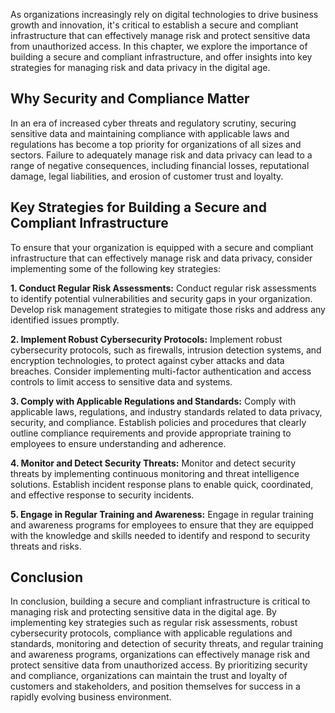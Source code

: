
As organizations increasingly rely on digital technologies to drive business growth and innovation, it's critical to establish a secure and compliant infrastructure that can effectively manage risk and protect sensitive data from unauthorized access. In this chapter, we explore the importance of building a secure and compliant infrastructure, and offer insights into key strategies for managing risk and data privacy in the digital age.

Why Security and Compliance Matter
----------------------------------

In an era of increased cyber threats and regulatory scrutiny, securing sensitive data and maintaining compliance with applicable laws and regulations has become a top priority for organizations of all sizes and sectors. Failure to adequately manage risk and data privacy can lead to a range of negative consequences, including financial losses, reputational damage, legal liabilities, and erosion of customer trust and loyalty.

Key Strategies for Building a Secure and Compliant Infrastructure
-----------------------------------------------------------------

To ensure that your organization is equipped with a secure and compliant infrastructure that can effectively manage risk and data privacy, consider implementing some of the following key strategies:

**1. Conduct Regular Risk Assessments:** Conduct regular risk assessments to identify potential vulnerabilities and security gaps in your organization. Develop risk management strategies to mitigate those risks and address any identified issues promptly.

**2. Implement Robust Cybersecurity Protocols:** Implement robust cybersecurity protocols, such as firewalls, intrusion detection systems, and encryption technologies, to protect against cyber attacks and data breaches. Consider implementing multi-factor authentication and access controls to limit access to sensitive data and systems.

**3. Comply with Applicable Regulations and Standards:** Comply with applicable laws, regulations, and industry standards related to data privacy, security, and compliance. Establish policies and procedures that clearly outline compliance requirements and provide appropriate training to employees to ensure understanding and adherence.

**4. Monitor and Detect Security Threats:** Monitor and detect security threats by implementing continuous monitoring and threat intelligence solutions. Establish incident response plans to enable quick, coordinated, and effective response to security incidents.

**5. Engage in Regular Training and Awareness:** Engage in regular training and awareness programs for employees to ensure that they are equipped with the knowledge and skills needed to identify and respond to security threats and risks.

Conclusion
----------

In conclusion, building a secure and compliant infrastructure is critical to managing risk and protecting sensitive data in the digital age. By implementing key strategies such as regular risk assessments, robust cybersecurity protocols, compliance with applicable regulations and standards, monitoring and detection of security threats, and regular training and awareness programs, organizations can effectively manage risk and protect sensitive data from unauthorized access. By prioritizing security and compliance, organizations can maintain the trust and loyalty of customers and stakeholders, and position themselves for success in a rapidly evolving business environment.
